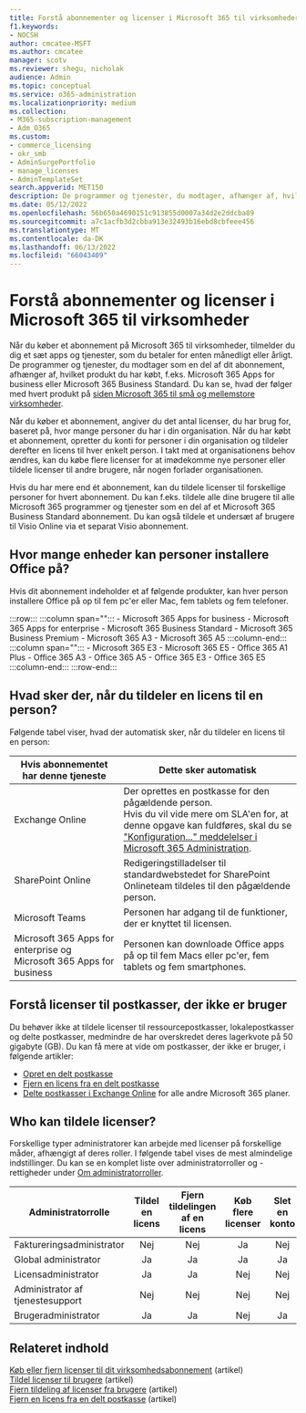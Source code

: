 ```yaml
---
title: Forstå abonnementer og licenser i Microsoft 365 til virksomheder
f1.keywords:
- NOCSH
author: cmcatee-MSFT
ms.author: cmcatee
manager: scotv
ms.reviewer: shegu, nicholak
audience: Admin
ms.topic: conceptual
ms.service: o365-administration
ms.localizationpriority: medium
ms.collection:
- M365-subscription-management
- Adm_O365
ms.custom:
- commerce_licensing
- okr_smb
- AdminSurgePortfolio
- manage_licenses
- AdminTemplateSet
search.appverid: MET150
description: De programmer og tjenester, du modtager, afhænger af, hvilke Microsoft 365 produkt du har købt, f.eks. Microsoft 365 Apps for business.
ms.date: 05/12/2022
ms.openlocfilehash: 56b650a4690151c913855d0007a34d2e2ddcba89
ms.sourcegitcommit: a7c1acfb3d2cbba913e32493b16ebd8cbfeee456
ms.translationtype: MT
ms.contentlocale: da-DK
ms.lasthandoff: 06/13/2022
ms.locfileid: "66043409"
---
```

# <a name="understand-subscriptions-and-licenses-in-microsoft-365-for-business"></a>Forstå abonnementer og licenser i Microsoft 365 til virksomheder

Når du køber et abonnement på Microsoft 365 til virksomheder, tilmelder du dig et sæt apps og tjenester, som du betaler for enten månedligt eller årligt. De programmer og tjenester, du modtager som en del af dit abonnement, afhænger af, hvilket produkt du har købt, f.eks. Microsoft 365 Apps for business eller Microsoft 365 Business Standard. Du kan se, hvad der følger med hvert produkt på [siden Microsoft 365 til små og mellemstore virksomheder](https://www.microsoft.com/microsoft-365/business/compare-all-microsoft-365-business-products).

Når du køber et abonnement, angiver du det antal licenser, du har brug for, baseret på, hvor mange personer du har i din organisation. Når du har købt et abonnement, opretter du konti for personer i din organisation og tildeler derefter en licens til hver enkelt person. I takt med at organisationens behov ændres, kan du købe flere licenser for at imødekomme nye personer eller tildele licenser til andre brugere, når nogen forlader organisationen.

Hvis du har mere end ét abonnement, kan du tildele licenser til forskellige personer for hvert abonnement. Du kan f.eks. tildele alle dine brugere til alle Microsoft 365 programmer og tjenester som en del af et Microsoft 365 Business Standard abonnement. Du kan også tildele et undersæt af brugere til Visio Online via et separat Visio abonnement.

## <a name="how-many-devices-can-people-install-office-on"></a>Hvor mange enheder kan personer installere Office på?

Hvis dit abonnement indeholder et af følgende produkter, kan hver person installere Office på op til fem pc'er eller Mac, fem tablets og fem telefoner.

:::row:::
   :::column span="":::
        - Microsoft 365 Apps for business - Microsoft 365 Apps for enterprise - Microsoft 365 Business Standard - Microsoft 365 Business Premium - Microsoft 365 A3 - Microsoft 365 A5
   :::column-end:::
   :::column span="":::
        - Microsoft 365 E3 - Microsoft 365 E5 - Office 365 A1 Plus - Office 365 A3 - Office 365 A5 - Office 365 E3 - Office 365 E5
   :::column-end:::
:::row-end:::

## <a name="what-happens-when-you-assign-a-license-to-someone"></a>Hvad sker der, når du tildeler en licens til en person?

Følgende tabel viser, hvad der automatisk sker, når du tildeler en licens til en person:
  
|Hvis abonnementet har denne tjeneste|Dette sker automatisk|
|---|---|
|Exchange Online|Der oprettes en postkasse for den pågældende person. <br/> Hvis du vil vide mere om SLA'en for, at denne opgave kan fuldføres, skal du se ["Konfiguration..." meddelelser i Microsoft 365 Administration](https://support.microsoft.com/help/2635238/setting-up-messages-in-the-office-365-admin-center).|
|SharePoint Online|Redigeringstilladelser til standardwebstedet for SharePoint Onlineteam tildeles til den pågældende person.|
|Microsoft Teams|Personen har adgang til de funktioner, der er knyttet til licensen.|
|Microsoft 365 Apps for enterprise og Microsoft 365 Apps for business|Personen kan downloade Office apps på op til fem Macs eller pc'er, fem tablets og fem smartphones.|

## <a name="understand-licenses-for-non-user-mailboxes"></a>Forstå licenser til postkasser, der ikke er bruger

Du behøver ikke at tildele licenser til ressourcepostkasser, lokalepostkasser og delte postkasser, medmindre de har overskredet deres lagerkvote på 50 gigabyte (GB). Du kan få mere at vide om postkasser, der ikke er bruger, i følgende artikler:
  
- [Opret en delt postkasse](../../admin/email/create-a-shared-mailbox.md)
- [Fjern en licens fra en delt postkasse](../../admin/email/remove-license-from-shared-mailbox.md)
- [Delte postkasser i Exchange Online](/exchange/collaboration-exo/shared-mailboxes) for alle andre Microsoft 365 planer.

## <a name="who-can-assign-licenses"></a>Who kan tildele licenser?

Forskellige typer administratorer kan arbejde med licenser på forskellige måder, afhængigt af deres roller. I følgende tabel vises de mest almindelige indstillinger. Du kan se en komplet liste over administratorroller og -rettigheder under [Om administratorroller](../../admin/add-users/about-admin-roles.md).
  
|Administratorrolle|Tildel en licens|Fjern tildelingen af en licens|Køb flere licenser|Slet en konto|
|---|:---:|:---:|:---:|:---:|
|Faktureringsadministrator|Nej|Nej|Ja|Nej|
|Global administrator|Ja|Ja|Ja|Ja|
|Licensadministrator|Ja|Ja|Nej|Nej|
|Administrator af tjenestesupport|Nej|Nej|Nej|Nej|
|Brugeradministrator|Ja|Ja|Nej|Ja|

## <a name="related-content"></a>Relateret indhold

[Køb eller fjern licenser til dit virksomhedsabonnement](buy-licenses.md) (artikel)\
[Tildel licenser til brugere](../../admin/manage/assign-licenses-to-users.md) (artikel)\
[Fjern tildeling af licenser fra brugere](../../admin/manage/remove-licenses-from-users.md) (artikel)\
[Fjern en licens fra en delt postkasse](../../admin/email/remove-license-from-shared-mailbox.md) (artikel)
